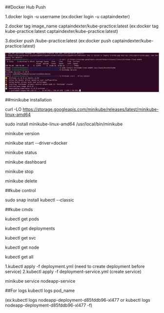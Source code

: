 ##Docker Hub Push

1.docker login -u username
(ex:docker login -u captaindexter)

2.docker tag image_name captaindexter/kube-practice:latest
(ex:docker tag kube-practice:latest captaindexter/kube-practice:latest)


3.docker push <your-docker-hub-username>/kube-practice:latest
(ex:docker push captaindexter/kube-practice:latest)



![alt text](image.png)

##minikube installation

curl -LO https://storage.googleapis.com/minikube/releases/latest/minikube-linux-amd64

sudo install minikube-linux-amd64 /usr/local/bin/minikube

minikube version

minikube start --driver=docker

minikube status

minikube dashboard

minikube stop

minikube delete


##kube control

sudo snap install kubectl --classic


##kube cmds

kubectl get pods

kubectl get deployments

kubectl get svc

kubectl get node

kubectl get all


1.kubectl apply -f deployment.yml (need to create deployment before service)
2.kubectl apply -f deployment-service.yml (create service)

minikube service nodeapp-service

##For logs
kubectl logs pod_name

(ex:kubectl logs nodeapp-deployment-d85fddb96-xl477 or kubectl logs nodeapp-deployment-d85fddb96-xl477 -f)
